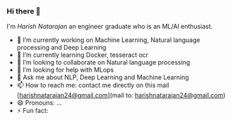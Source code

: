 ### Hi there 👋

I'm *Harish Natarajan* an engineer graduate who is an ML/AI enthusiast. 

- 🔭 I’m currently working on Machine Learning, Natural language processing and Deep Learning
- 🌱 I’m currently learning Docker, tesseract ocr
- 👯 I’m looking to collaborate on Natural language processing
- 🤔 I’m looking for help with MLops
- 💬 Ask me about NLP, Deep Learning and Machine Learning
- 📫 How to reach me: contact me directly on this mail [harishnatarajan24@gmail.com](mail to: harishnatarajan24@gmail.com)
- 😄 Pronouns: ...
- ⚡ Fun fact: 

